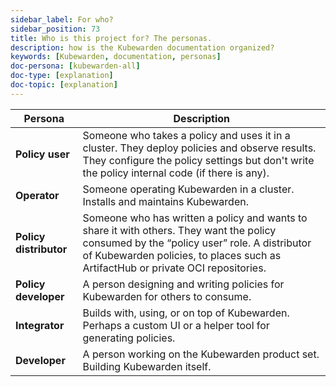 ```yaml
---
sidebar_label: For who?
sidebar_position: 73
title: Who is this project for? The personas.
description: how is the Kubewarden documentation organized?
keywords: [Kubewarden, documentation, personas]
doc-persona: [kubewarden-all]
doc-type: [explanation]
doc-topic: [explanation]
---
```


<head>
  <link rel="canonical" href="https://docs.kubewarden.io/personas"/>
</head>

<!-- prettier-ignore -->
|Persona|Description|
|-|-|
|**Policy user**|Someone who takes a policy and uses it in a cluster. They deploy policies and observe results. They configure the policy settings but don't write the policy internal code (if there is any).|
|**Operator**|Someone operating Kubewarden in a cluster. Installs and maintains Kubewarden.|
|**Policy distributor**|Someone who has written a policy and wants to share it with others. They want the policy consumed by the “policy user” role. A distributor of Kubewarden policies, to places such as ArtifactHub or private OCI repositories.|
|**Policy developer**| A person designing and writing policies for Kubewarden for others to consume.|
|**Integrator**|Builds with, using, or on top of Kubewarden. Perhaps a custom UI or a helper tool for generating policies.|
|**Developer**|A person working on the Kubewarden product set. Building Kubewarden itself.|
